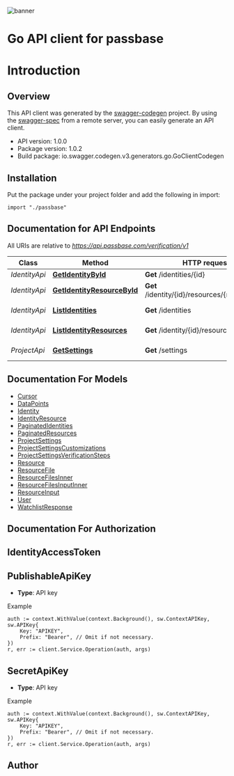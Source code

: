 ![banner](https://passbase-sdk-banner.netlify.app/go.png)

# Go API client for passbase

# Introduction

## Overview
This API client was generated by the [swagger-codegen](https://github.com/swagger-api/swagger-codegen) project.  By using the [swagger-spec](https://github.com/swagger-api/swagger-spec) from a remote server, you can easily generate an API client.

- API version: 1.0.0
- Package version: 1.0.2
- Build package: io.swagger.codegen.v3.generators.go.GoClientCodegen

## Installation
Put the package under your project folder and add the following in import:
```golang
import "./passbase"
```

## Documentation for API Endpoints

All URIs are relative to *https://api.passbase.com/verification/v1*

Class | Method | HTTP request | Description
------------ | ------------- | ------------- | -------------
*IdentityApi* | [**GetIdentityById**](docs/IdentityApi.md#getidentitybyid) | **Get** /identities/{id} | Get identity
*IdentityApi* | [**GetIdentityResourceById**](docs/IdentityApi.md#getidentityresourcebyid) | **Get** /identity/{id}/resources/{resource_id} | Get resource
*IdentityApi* | [**ListIdentities**](docs/IdentityApi.md#listidentities) | **Get** /identities | List identities
*IdentityApi* | [**ListIdentityResources**](docs/IdentityApi.md#listidentityresources) | **Get** /identity/{id}/resources | List resources
*ProjectApi* | [**GetSettings**](docs/ProjectApi.md#getsettings) | **Get** /settings | Get project settings

## Documentation For Models

 - [Cursor](docs/Cursor.md)
 - [DataPoints](docs/DataPoints.md)
 - [Identity](docs/Identity.md)
 - [IdentityResource](docs/IdentityResource.md)
 - [PaginatedIdentities](docs/PaginatedIdentities.md)
 - [PaginatedResources](docs/PaginatedResources.md)
 - [ProjectSettings](docs/ProjectSettings.md)
 - [ProjectSettingsCustomizations](docs/ProjectSettingsCustomizations.md)
 - [ProjectSettingsVerificationSteps](docs/ProjectSettingsVerificationSteps.md)
 - [Resource](docs/Resource.md)
 - [ResourceFile](docs/ResourceFile.md)
 - [ResourceFilesInner](docs/ResourceFilesInner.md)
 - [ResourceFilesInputInner](docs/ResourceFilesInputInner.md)
 - [ResourceInput](docs/ResourceInput.md)
 - [User](docs/User.md)
 - [WatchlistResponse](docs/WatchlistResponse.md)

## Documentation For Authorization

## IdentityAccessToken
## PublishableApiKey
- **Type**: API key 

Example
```golang
auth := context.WithValue(context.Background(), sw.ContextAPIKey, sw.APIKey{
	Key: "APIKEY",
	Prefix: "Bearer", // Omit if not necessary.
})
r, err := client.Service.Operation(auth, args)
```
## SecretApiKey
- **Type**: API key 

Example
```golang
auth := context.WithValue(context.Background(), sw.ContextAPIKey, sw.APIKey{
	Key: "APIKEY",
	Prefix: "Bearer", // Omit if not necessary.
})
r, err := client.Service.Operation(auth, args)
```

## Author


